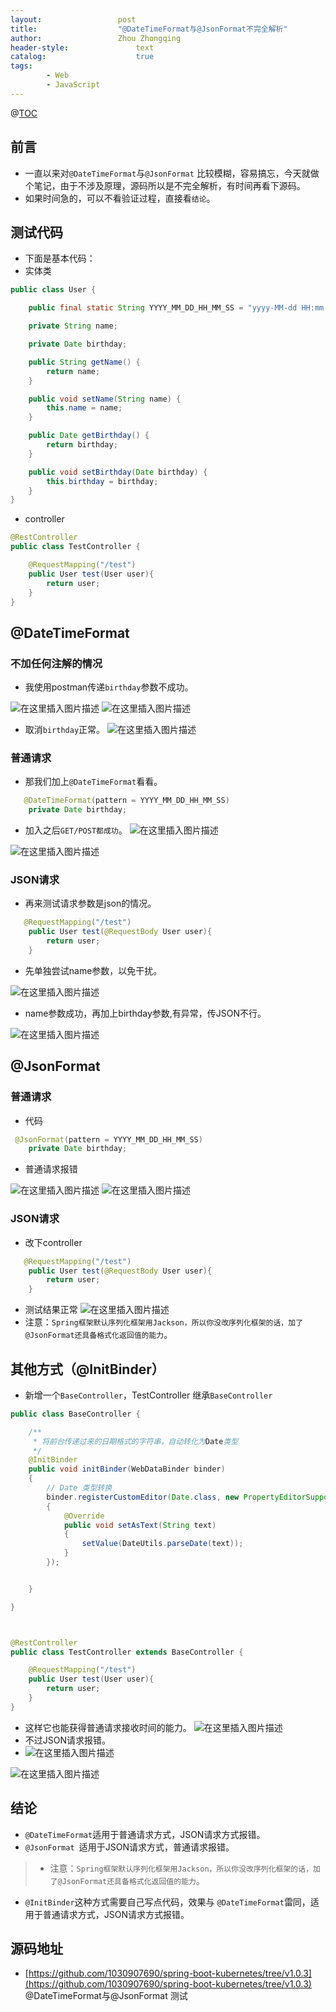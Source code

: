 ```yaml
---
layout:					post
title:					"@DateTimeFormat与@JsonFormat不完全解析"
author:					Zhou Zhongqing
header-style:				text
catalog:					true
tags:
		- Web
		- JavaScript
---
```

@[TOC](目录)

## 前言
- 一直以来对`@DateTimeFormat`与`@JsonFormat` 比较模糊，容易搞忘，今天就做个笔记，由于不涉及原理，源码所以是不完全解析，有时间再看下源码。
- 如果时间急的，可以不看验证过程，直接看`结论`。

## 测试代码
- 下面是基本代码：
- 实体类

```java
public class User {

    public final static String YYYY_MM_DD_HH_MM_SS = "yyyy-MM-dd HH:mm:ss";

    private String name;

    private Date birthday;

    public String getName() {
        return name;
    }

    public void setName(String name) {
        this.name = name;
    }

    public Date getBirthday() {
        return birthday;
    }

    public void setBirthday(Date birthday) {
        this.birthday = birthday;
    }
}

```

- controller

```java
@RestController
public class TestController {

    @RequestMapping("/test")
    public User test(User user){
        return user;
    }
}

```


## @DateTimeFormat
### 不加任何注解的情况


- 我使用postman传递`birthday`参数不成功。


![在这里插入图片描述](https://i-blog.csdnimg.cn/blog_migrate/6dee4574c373db04d27a3898bcee27bd.png)
![在这里插入图片描述](https://i-blog.csdnimg.cn/blog_migrate/64a3366edfaad5e390ee42827240e91d.png)
- 取消`birthday`正常。
![在这里插入图片描述](https://i-blog.csdnimg.cn/blog_migrate/520cd8c9b4d2843f21b7b49f53332c38.png)

### 普通请求
- 那我们加上`@DateTimeFormat`看看。

```java
   @DateTimeFormat(pattern = YYYY_MM_DD_HH_MM_SS)
    private Date birthday;
```
- 加入之后`GET/POST都成功`。
![在这里插入图片描述](https://i-blog.csdnimg.cn/blog_migrate/66e42b445ba60162c86a964472518dce.png)

![在这里插入图片描述](https://i-blog.csdnimg.cn/blog_migrate/459d19af75d06ca38434993c104b5dc1.png)

### JSON请求

- 再来测试请求参数是json的情况。

```java
   @RequestMapping("/test")
    public User test(@RequestBody User user){
        return user;
    }
```

- 先单独尝试name参数，以免干扰。

![在这里插入图片描述](https://i-blog.csdnimg.cn/blog_migrate/1377ccf09732c67c3e1315c077abda21.png)
- name参数成功，再加上birthday参数,有异常，传JSON不行。

![在这里插入图片描述](https://i-blog.csdnimg.cn/blog_migrate/2e4833d9a85e0965ec922487ec1b1214.png)



## @JsonFormat
### 普通请求
- 代码

```java
 @JsonFormat(pattern = YYYY_MM_DD_HH_MM_SS)
    private Date birthday;
```
- 普通请求报错

![在这里插入图片描述](https://i-blog.csdnimg.cn/blog_migrate/cf3b172b3e0421c60478e6ea6390b216.png)
![在这里插入图片描述](https://i-blog.csdnimg.cn/blog_migrate/066120e9588c79348c9ae9aa551ce3b7.png)


### JSON请求
- 改下controller
```java
   @RequestMapping("/test")
    public User test(@RequestBody User user){
        return user;
    }
```

- 测试结果正常
![在这里插入图片描述](https://i-blog.csdnimg.cn/blog_migrate/649af56595ae08672a7ba2776e5a353a.png)
- 注意：`Spring框架默认序列化框架用Jackson，所以你没改序列化框架的话，加了@JsonFormat还具备格式化返回值的能力`。

## 其他方式（@InitBinder）
- 新增一个`BaseController`，TestController 继承`BaseController`

```java
public class BaseController {

    /**
     * 将前台传递过来的日期格式的字符串，自动转化为Date类型
     */
    @InitBinder
    public void initBinder(WebDataBinder binder)
    {
        // Date 类型转换
        binder.registerCustomEditor(Date.class, new PropertyEditorSupport()
        {
            @Override
            public void setAsText(String text)
            {
                setValue(DateUtils.parseDate(text));
            }
        });


    }

}



@RestController
public class TestController extends BaseController {

    @RequestMapping("/test")
    public User test(User user){
        return user;
    }
}

```

- 这样它也能获得普通请求接收时间的能力。
![在这里插入图片描述](https://i-blog.csdnimg.cn/blog_migrate/9c21ece6e01a864d7fc6d87d384146cf.png)
- 不过JSON请求报错。
- ![在这里插入图片描述](https://i-blog.csdnimg.cn/blog_migrate/e1e4d968eaf4ad2d0ae21d5ece61c082.png)

![在这里插入图片描述](https://i-blog.csdnimg.cn/blog_migrate/defc934a0137712a458149f70888ce43.png)


## 结论
- `@DateTimeFormat`适用于普通请求方式，JSON请求方式报错。
- `@JsonFormat `适用于JSON请求方式，普通请求报错。
>- 注意：`Spring框架默认序列化框架用Jackson，所以你没改序列化框架的话，加了@JsonFormat还具备格式化返回值的能力`。
- `@InitBinder`这种方式需要自己写点代码，效果与 `@DateTimeFormat`雷同，适用于普通请求方式，JSON请求方式报错。
## 源码地址
- [https://github.com/1030907690/spring-boot-kubernetes/tree/v1.0.3](https://github.com/1030907690/spring-boot-kubernetes/tree/v1.0.3)  @DateTimeFormat与@JsonFormat 测试